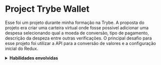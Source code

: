 # Project Trybe Wallet

Esse foi um projeto durante minha formação na Trybe. A proposta do projeto era criar uma carteira virtual onde fosse possivel adicionar uma despesa selecionando qual a moeda de conversão, tipo de pagamento, descrição da despeza entre outras verificações. O principal desafio para esse projeto foi utilizar a API para a conversão de valores e a configuração inicial do Redux.
<!-- 
<details>
  <summary>
    <strong>Como rodar</strong>
  </summary><br>

  1. Clone o repositório

  - Use o comando: `git clone git@github.com:CarlosESRosa/Trybe-Wallet.git`.

  2. Dependencias

  - Instale as dependencias com o comando: `npm install`

  3. Start

  - Inicie a aplicação com o comando: `npm start`

</details>
-->
<details>
  <summary>
    <strong>Habilidades envolvidas</strong>
  </summary>
  
  - React
  - React router
  - Redux
  - API
  - HTML, CSS and JavaScript.

</details>



